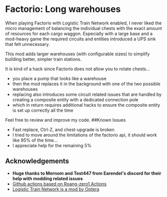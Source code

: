 # Factorio: Long warehouses
When playing Factorio with Logistic Train Network enabled, I never liked the micro management of balancing the individual chests with the exact amount of resources for each cargo waggon. Especially with a large base and a mod-heavy game the required circuits and entities introduced a UPS sink that felt unnecessary.

This mod adds larger warehouses (with configurable sizes) to simplify building better, simpler train stations.

It is kind of a hack since Factorio does not allow you to rotate chests... 
- you place a pump that looks like a warehouse
- then the mod replaces it in the background with one of the two possible warehouses
- replacing also introduces some circuit related issues that are handled by creating a composite entity with a dedicated connection pole
- which in return requires additional hacks to ensure the composite entity is set up correctly all the time

Feel free to review and improve my code.
##Known Issues
- Fast replace, Ctrl-Z, and chest-upgrade is broken
- I tried to move around the limitations of the factorio api, it should work like 95% of the time...
- I appreciate help for the remaining 5%

## Acknowledgements

- **Huge thanks to Mernom and Test447 from Earendel's discord for their help with modding related issues**
- [Github actions based on Roang-zero1 Actions](https://github.com/Roang-zero1)
- [Logistic Train Network is a mod by Optera](https://mods.factorio.com/mods/Optera/LogisticTrainNetwork)


